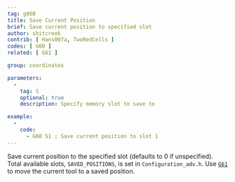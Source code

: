 ```yaml
---
tag: g060
title: Save Current Position
brief: Save current position to specified slot
author: shitcreek
contrib: [ Hans007a, TwoRedCells ]
codes: [ G60 ]
related: [ G61 ]

group: coordinates

parameters:
  -
    tag: S
    optional: true
    description: Specify memory slot to save to

example:
  -
    code:
      - G60 S1 ; Save current position to slot 1
---
```


Save current position to the specified slot (defaults to 0 if unspecified). Total available slots, `SAVED_POSITIONS`, is set in `Configuration_adv.h`. Use [`G61`](/docs/gcode/G061.html) to move the current tool to a saved position.
